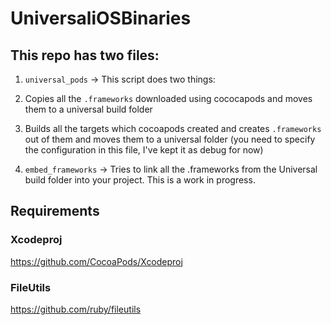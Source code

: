 # UniversaliOSBinaries

## This repo has two files:

1. `universal_pods` -> This script does two things:
  1. Copies all the `.frameworks` downloaded using cococapods and moves them to a universal build folder
  2. Builds all the targets which cocoapods created and creates `.frameworks` out of them and moves them to a universal folder (you need to specify the configuration in this file, I've kept it as debug for now)
  
2. `embed_frameworks` -> Tries to link all the .frameworks from the Universal build folder into your project. This is a work in progress.

## Requirements

### Xcodeproj
https://github.com/CocoaPods/Xcodeproj

### FileUtils
https://github.com/ruby/fileutils
